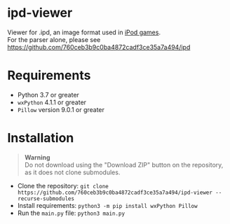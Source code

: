 # ipd-viewer
Viewer for .ipd, an image format used in [iPod games](https://en.wikipedia.org/wiki/IPod_game).  
For the parser alone, please see https://github.com/760ceb3b9c0ba4872cadf3ce35a7a494/ipd

# Requirements
- Python 3.7 or greater
- `wxPython` 4.1.1 or greater
- `Pillow` version 9.0.1 or greater

# Installation
> **Warning**  
> Do not download using the "Download ZIP" button on the repository, as it does not clone submodules.

- Clone the repository: `git clone https://github.com/760ceb3b9c0ba4872cadf3ce35a7a494/ipd-viewer --recurse-submodules`
- Install requirements: `python3 -m pip install wxPython Pillow`
- Run the `main.py` file: `python3 main.py`
